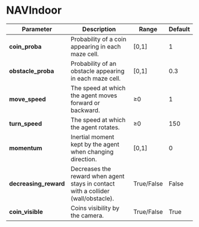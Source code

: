 # NAVIndoor

| Parameter            | Description                                                              | Range            | Default |
|----------------------|--------------------------------------------------------------------------|------------------|---------|
| **coin_proba**       | Probability of a coin appearing in each maze cell.                       | [0,1]          | 1       |
| **obstacle_proba**   | Probability of an obstacle appearing in each maze cell.                  | [0,1]           | 0.3     |
| **move_speed**       | The speed at which the agent moves forward or backward.                  | ≥0 | 1       |
| **turn_speed**       | The speed at which the agent rotates.                                    | ≥0               | 150     |
| **momentum**         | Inertial moment kept by the agent when changing direction.               | [0,1]           | 0       |
| **decreasing_reward**| Decreases the reward when agent stays in contact with a collider (wall/obstacle). | True/False       | False   |
| **coin_visible**     | Coins visibility by the camera.                                         | True/False       | True    |
